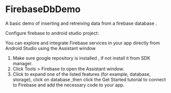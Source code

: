 # FirebaseDbDemo
A basic demo of inserting and retreiving data from a firebase database .

Configure firebase to android studio project:

You can explore and integrate Firebase services in your app directly from Android Studio using the Assistant window 

1. Make sure google repository is installed , if not install it from SDK manager.
2. Click Tools > Firebase to open the Assistant window.
3. Click to expand one of the listed features (for example, database, storage), click on database ,then click the Get Started tutorial to connect to Firebase and add the necessary code to your app.
